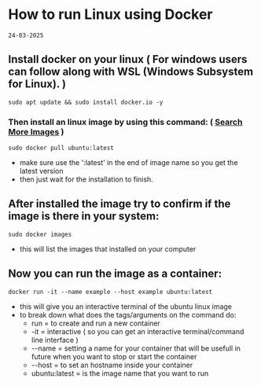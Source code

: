 # How to run Linux using Docker

`24-03-2025`


## Install docker on your linux ( For windows users can follow along with WSL (Windows Subsystem for Linux). )

`sudo apt update && sudo install docker.io -y`

### Then install an linux image by using this command: ( [Search More Images](https://hub.docker.com) )

`sudo docker pull ubuntu:latest`

- make sure use the ':latest' in the end of image name so you get the latest version
- then just wait for the installation to finish.

## After installed the image try to confirm if the image is there in your system:

`sudo docker images`

- this will list the images that installed on your computer

## Now you can run the image as a container:

`docker run -it --name example --host example ubuntu:latest`

- this will give you an interactive terminal of the ubuntu linux image
- to break down what does the tags/arguments on the command do:
  - run = to create and run a new container
  - -it = interactive ( so you can get an interactive terminal/command line interface )
  - --name = setting a name for your container that will be usefull in future when you want to stop or start the container
  - --host = to set an hostname inside your container
  - ubuntu:latest = is the image name that you want to run




